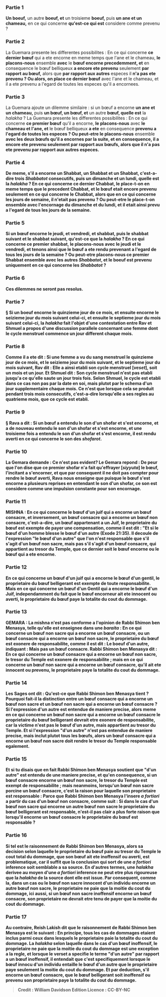 
### Partie 1
<b>Un boeuf,</b> un autre <b>boeuf, et</b> un troisieme <b>boeuf,</b> puis <b>un ane et un chameau,</b> en ce qui concerne <b>qu'est-ce qui est</b> considere comme prevenu ?

### Partie 2
La Guemara presente les differentes possibilites : En ce qui concerne <b>ce dernier bœuf</b> qui a ete encorne en meme temps que l'ane et le chameau, <b>le placons-nous</b> ensemble <b>avec</b> le <b>bœuf encorne precedemment, et</b> en consequence le bœuf belliqueux <b>a encore ete prevenu</b> seulement <b>par rapport au bœuf,</b> alors que <b>par rapport aux autres</b> especes il <b>n'a pas ete prevenu ? Ou alors, on place ce dernier bœuf</b> avec l'ane et le chameau, et il a ete prevenu a l'egard de toutes les especes</b> qu'il a encornees.

### Partie 3
La Guemara ajoute un dilemme similaire : si un bœuf a encorne <b>un ane et un chameau,</b> puis <b>un bœuf, un bœuf, et</b> un autre <b>bœuf, quelle est</b> la <i>halakha</i> ? La Guemara presente les differentes possibilites : En ce qui concerne <b>ce premier bœuf</b> qu'il a encorne, <b>le placons-nous</b> avec <b>le chameau et l'ane, et</b> le bœuf belliqueux <b>a ete</b> en consequence <b>prevenu a l'egard de toutes les especes ? Ou peut-etre le placons-nous</b> ensemble <b>avec les deux <b>bœufs</b> qu'il a encornes par la suite, <b>et</b> en consequence, <b>il a encore ete prevenu</b> seulement <b>par rapport aux bœufs,</b> alors que <b>il n'a pas ete prevenu par rapport aux autres especes.</b>

### Partie 4
De meme, s'il a encorne un <b>Shabbat,</b> un <b>Shabbat et</b> un <b>Shabbat,</b> c'est-a-dire trois <i>Shabbatot</i> consecutifs, puis un <b>dimanche et</b> un <b>lundi, quelle est</b> la <i>halakha</i> ? En ce qui concerne <b>ce dernier Chabbat, le place-t-on</b> en meme temps <b>que le precedent <b>Chabbat, et</b> le bœuf <b>etait encore prevenu</b> seulement <b>en ce qui concerne le Chabbat,</b> alors que <b>en ce qui concerne les jours de semaine, il n'etait pas prevenu ? Ou peut-etre le place-t-on</b> ensemble <b>avec</b> l'encornage du <b>dimanche et du lundi, et il etait</b> ainsi <b>prevu a l'egard de tous les jours</b> de la semaine.

### Partie 5
Si un bœuf encorne le <b>jeudi, et vendredi, et shabbat,</b> puis le <b>shabbat suivant et</b> le <b>shabbat</b> suivant, <b>qu'est-ce que</b> la <i>halakha</i> ? En ce qui concerne <b>ce premier shabbat, le placons-nous</b> avec <b>le jeudi et le vendredi, et</b> tenons ainsi que le bœuf <b>a ete rendu prevenant a l'egard de tous les jours</b> de la semaine ? <b>Ou peut-etre placons-nous ce premier Shabbat</b> ensemble <b>avec</b> les autres <b><i>Shabbatot</i>, et</b> le boeuf <b>est prevenu uniquement en ce qui concerne les <i>Shabbatot</i> ? </b>

### Partie 6
Ces dilemmes ne seront pas resolus.

### Partie 7
§ Si <b>un boeuf encorne</b> le <b>quinzieme jour de ce mois, et</b> ensuite encorne le <b>seizieme jour du</b> <b>mois</b> suivant <b>celui-ci, et</b> ensuite le <b>septieme</b> jour <b>du <b>mois</b> suivant <b>celui-ci, </b> la <i>halakha</i> fait l'objet d'une <b>contestation</b> entre <b>Rav et Shmuel</b> a propos d'une discussion parallele concernant une femme dont le cycle menstruel commence un jour different chaque mois.

### Partie 8
<b>Comme il a ete dit :</b> Si une femme <b>a vu</b> du sang menstruel le <b>quinzieme jour de ce mois, et</b> le <b>seizieme jour du</b> <b>mois</b> suivant, et</b> le <b>septieme</b> jour <b>du</b> <b>mois</b> suivant, Rav dit : Elle a</b> ainsi <b>etabli son cycle menstruel [<i>veset</i>],</b> soit un mois et un jour. <b>Et Shmuel dit : </b> Son cycle menstruel n'est pas etabli <b>jusqu'a ce qu'elle saute</b> un jour <b>trois fois.</b> Selon Shmuel, le cycle est etabli dans ce cas non pas par la date en soi, mais plutot par le schema d'un jour supplementaire chaque mois. Ce n'est que lorsque cela se produit pendant trois mois consecutifs, c'est-a-dire lorsqu'elle a ses regles au quatrieme mois, que ce cycle est etabli.

### Partie 9
§ <b>Rava a dit :</b> Si un bœuf <b>a entendu le son d'un shofar et s'est encorne,</b> et a de nouveau entendu <b>le son d'un shofar et s'est encorne,</b> et une troisieme fois a entendu <b>le son d'un shofar et s'est encorne, il est rendu averti en ce qui concerne</b> le son des <b><i>shofarot</i>.</b>

### Partie 10
La Gemara demande : <b>Ce n'est pas evident?</b> Le Gemara repond : <b>De peur que l'on dise</b> que <b>ce premier shofar n'a fait qu'effrayer [<i>siyyuta</i>]</b> le bœuf, l'incitant a s'encorner, et que par consequent il ne doit pas compter pour rendre le bœuf averti, Rava <b>nous enseigne</b> que puisque le bœuf s'est encorne a plusieurs reprises en entendant le son d'un shofar, ce son est considere comme une impulsion constante pour son encornage.

### Partie 11
<strong>MISHNA :</strong> En ce qui concerne <b>le bœuf d'un juif qui a encorne un bœuf consacre, et</b> inversement, <b>un bœuf consacre</b> <b>qui a encorne un bœuf non consacre,</b> c'est-a-dire, un bœuf appartenant a un Juif, le proprietaire du bœuf est <b>exempte</b> de payer une compensation, <b>comme il est dit :</b> "Et si le bœuf d'un homme blesse <b>le bœuf d'un autre</b> (Exode 21:35). Il decoule de l'expression "le bœuf d'un autre" que l'on n'est responsable que s'il s'agit d'un bœuf non sacre, <b>mais pas</b> s'il s'agit d'un <b>bœuf consacre,</b> qui appartient au tresor du Temple, que ce dernier soit le bœuf encorne ou le bœuf qui a ete encorne.

### Partie 12
En ce qui concerne <b>un bœuf d'un juif qui a encorne le bœuf d'un gentil,</b> le proprietaire du bœuf belligerant est <b>exempte</b> de toute responsabilite. <b>Mais</b> en ce qui concerne un bœuf <b>d'un Gentil qui a encorne le bœuf d'un Juif,</b> independamment du fait que <b>le bœuf encorneur ait ete <b>innocent ou averti,</b> le proprietaire du bœuf <b>paye la totalite</b> du cout du <b>dommage.</b>

### Partie 13
<strong>GEMARA :</strong> <b>La mishna n'est pas conforme</b> a l'opinion de <b>Rabbi Shimon ben Menasya, telle qu'elle est enseignee</b> dans une <i>baraita</i> : En ce qui concerne <b>un bœuf non sacre qui a encorne un bœuf consacre, ou un bœuf consacre</b> <b>qui a encorne un bœuf non sacre,</b> le proprietaire du bœuf est <b>exonere</b> de responsabilite, <b>comme il est dit : <b>Le boeuf d'un autre,</b> indiquant : <b>Mais pas un bœuf consacre. Rabbi Shimon ben Menasya dit : </b> En ce qui concerne <b>un bœuf consacre qui a encorne un bœuf non sacre,</b> le tresor du Temple est <b>exonere</b> de responsabilite ; <b>mais</b> en ce qui concerne <b>un bœuf non sacre</b> <b>qui a encorne un bœuf consacre, qu'il ait ete</b> <b>innocent ou prevenu,</b> le proprietaire <b>paye la totalite</b> du cout du <b>dommage. </b>

### Partie 14
Les Sages ont dit : Qu'est-ce que Rabbi Shimon</b> ben Menasya <b>tient ? </b> Pourquoi fait-il la distinction entre un bœuf consacre qui a encorne un bœuf non sacre et un bœuf non sacre qui a encorne un bœuf consacre ? <b>Si</b> l'expression <b>d'un autre</b> est entendue de maniere <b>precise</b>, alors <b>meme</b> en ce qui concerne <b>un bœuf non sacre</b> <b>qui a encorne un bœuf consacre</b> le proprietaire du bœuf belligerant <b>devrait etre exonere</b> de responsabilite, car la victime n'est pas le bœuf d'un autre, mais appartient au tresor du Temple. <b>Et si</b> l'expression <b>"d'un autre"</b> n'est <b>pas</b> entendue de maniere <b>precise</b>, mais inclut plutot tous les bœufs, alors <b>un bœuf consacre</b> <b>qui a encorne un bœuf non sacre</b> <b>doit rendre</b> le tresor du Temple <b>responsable egalement.</b>

### Partie 15
<b>Et si tu disais</b> que <b>en fait</b> Rabbi Shimon ben Menasya <b>soutient</b> que <b>"d'un autre"</b> est entendu de <b>une maniere precise</b>, et qu'en consequence, si un bœuf consacre encorne un bœuf non sacre, le tresor du Temple est exempt de responsabilite ; <b>mais neanmoins, lorsqu'un bœuf non sacre</b> <b>porcine un bœuf consacre</b>, <b>c'est la raison</b> pour laquelle son proprietaire <b>est responsable : Parce que</b> Rabbi Shimon ben Menasya <b>l'insere <i>a fortiori</i> a partir</b> du cas d'un <b>bœuf non consacre</b>, comme suit : <b>Si</b> dans le cas d'un <b>bœuf non sacre</b> <b>qui encorne</b> un autre <b>bœuf non sacre</b> le proprietaire du bœuf belligerant <b>est responsable,</b> n'est-il <b>pas clair <b>a plus forte raison que lorsqu'il encorne un bœuf consacre</b> le proprietaire du bœuf <b>est responsable ?</b>

### Partie 16
Si tel est le raisonnement de Rabbi Shimon ben Menasya, alors sa decision selon laquelle le proprietaire du bœuf paie au tresor du Temple le cout total du dommage, que son bœuf ait ete inoffensif ou averti, est problematique, car <b>il suffit que la</b> conclusion qui <b>sort de</b> une <i>a fortiori</i> <b>inference soit semblable</b> a sa <b>source. </b> En d'autres termes, une <i>halakha</i> derivee au moyen d'une <i>a fortiori</i> inference ne peut etre plus rigoureuse que la <i>halakha</i> de la source dont elle est issue. Par consequent, <b>comme la,</b> dans un cas ou le bœuf non sacre <b>innocent</b> d'un individu encorne un autre bœuf non sacre, le proprietaire ne paie que <b>la moitie</b> du cout du <b>dommage, ici aussi,</b> si un bœuf non sacre inoffensif encorne un bœuf consacre, son proprietaire ne devrait etre tenu de payer que <b>la moitie</b> du cout du <b>dommage.</b>

### Partie 17
<b>Au contraire, Reish Lakish dit</b> que le raisonnement de Rabbi Shimon ben Menasya est le suivant : En principe, <b>tous</b> les cas de dommages <b>etaient inclus</b> parmi ceux <b>dans</b> lesquels le proprietaire paie la <b>totalite</b> du cout du <b>dommage. </b> La <i>halakha</i> selon laquelle dans le cas d'un bœuf inoffensif, le proprietaire ne paie que la moitie du cout du dommage est une exception a la regle, et <b>lorsque le verset a specifie</b> le terme <b>"d'un autre" par rapport a un bœuf inoffensif</b>, il entendait <b>que</b> c'est <b>specifiquement lorsque le bœuf <b>innocu</b> d'un individu entaille le bœuf d'un <b>autre</b> que le proprietaire <b>paye</b> seulement <b>la moitie</b> du cout du <b>dommage. </b> Et <b>par deduction,</b> s'il encorne <b>un bœuf consacre</b>, <b>que</b> le bœuf belligerant <b>soit inoffensif ou prevenu</b> son proprietaire <b>paye la totalite</b> du cout du <b>dommage.</b>

>Credit : William Davidson Edition
>Licence : CC-BY-NC